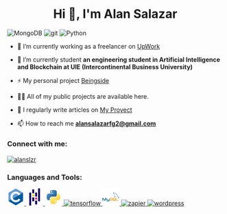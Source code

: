 <h1 align="center">Hi 👋, I'm Alan Salazar</h1>
 <p>
  <img alt="MongoDB" src="https://img.shields.io/badge/-MongoDB-13aa52?style=flat-square&logo=mongodb&logoColor=white" />
  <img alt="git" src="https://img.shields.io/badge/-Git-F05032?style=flat-square&logo=git&logoColor=white" />
  <img alt="Python" src="https://img.shields.io/badge/python-3670A0?style=for-the-badge&logo=python&logoColor=ffdd54" />
 <p>

- 🔭 I’m currently working as a freelancer on [UpWork](https://www.upwork.com/freelancers/~01c104161461f052a0?mp_source=share)

- 🌱 I’m currently student **an engineering student in Artificial Intelligence and Blockchain at UIE (Intercontinental Business University)**

- ⚡ My personal project [Beingside](https://beingside.com/)

- 👨‍💻 All of my public projects are available here.

- 📝 I regularly write articles on [My Proyect](https://beingside.com/)

- 📫 How to reach me **alansalazarfg2@gmail.com**

<h3 align="left">Connect with me:</h3>
<p align="left">
<a href="https://linkedin.com/in/alanslzr" target="blank"><img align="center" src="https://raw.githubusercontent.com/rahuldkjain/github-profile-readme-generator/master/src/images/icons/Social/linked-in-alt.svg" alt="alanslzr" height="30" width="40" /></a>
</p>
<h3 align="left">Languages and Tools:</h3>
<p align="left">
  <a href="https://www.cprogramming.com/" target="_blank" rel="noreferrer">
    <img src="https://raw.githubusercontent.com/devicons/devicon/master/icons/c/c-original.svg" alt="c" width="40" height="40"/>
  </a>
  <a href="https://pandas.pydata.org/" target="_blank" rel="noreferrer">
    <img src="https://raw.githubusercontent.com/devicons/devicon/2ae2a900d2f041da66e950e4d48052658d850630/icons/pandas/pandas-original.svg" alt="pandas" width="40" height="40"/>
  </a>
  <a href="https://www.python.org" target="_blank" rel="noreferrer">
    <img src="https://raw.githubusercontent.com/devicons/devicon/master/icons/python/python-original.svg" alt="python" width="40" height="40"/>
  </a>
  <a href="https://www.tensorflow.org" target="_blank" rel="noreferrer">
    <img src="https://www.vectorlogo.zone/logos/tensorflow/tensorflow-icon.svg" alt="tensorflow" width="40" height="40"/>
  </a>
  <a href="https://raw.githubusercontent.com/devicons/devicon/master/icons/mysql/mysql-original-wordmark.svg" target="_blank" rel="noreferrer">
    <img src="https://raw.githubusercontent.com/devicons/devicon/master/icons/mysql/mysql-original-wordmark.svg" alt="mysql" width="40" height="40"/>
  </a>
  <a href="https://www.vectorlogo.zone/logos/zapier/zapier-icon.svg" target="_blank" rel="noreferrer">
    <img src="https://www.vectorlogo.zone/logos/zapier/zapier-icon.svg" alt="zapier" width="40" height="40"/>
  </a>
  <a href="https://camo.githubusercontent.com/905eaba7e0da167f4d691f21dea4f49942be807920973d8b8897d897a0f687d5/68747470733a2f2f63646e2d69636f6e732d706e672e666c617469636f6e2e636f6d2f3531322f3137342f3137343838312e706e67" target="_blank" rel="noreferrer">
    <img src="https://camo.githubusercontent.com/905eaba7e0da167f4d691f21dea4f49942be807920973d8b8897d897a0f687d5/68747470733a2f2f63646e2d69636f6e732d706e672e666c617469636f6e2e636f6d2f3531322f3137342f3137343838312e706e67" alt="wordpress" width="40" height="40"/>
  </a>
</p>

